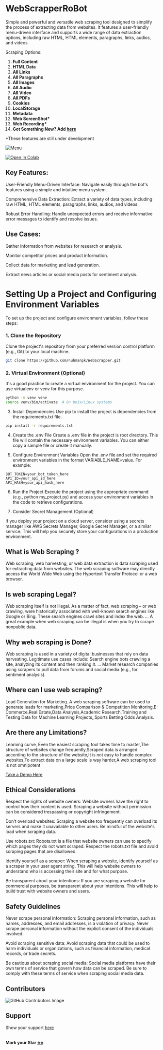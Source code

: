# WebScrapperRoBot
Simple and powerful and versatile web scraping tool designed to simplify the process of extracting data from websites. It features a user-friendly menu-driven interface and supports a wide range of data extraction options, including raw HTML, HTML elements, paragraphs, links, audios, and videos

Scraping Options:

1. **Full Content**
1. **HTML Data**
1. **All Links**
1. **All Paragraphs**
1. **All Images**
1. **All Audio**
1. **All Video**
1. **All PDFs**
1. **Cookies**
1. **LocalStorage**
1. **Metadata**
1. **Web ScreenShot\***
1. **Web Recording\***
1. **Got Something New? Add [here](https://github.com/nuhmanpk/WebScrapper/fork)**

*These features are still under development 

![Menu](./demos/updated-new-menu.png)

[![Open In Colab](https://colab.research.google.com/assets/colab-badge.svg)](https://colab.research.google.com/github/nuhmanpk/WebScrapper/blob/main/WebScrapper.ipynb)

## Key Features:
User-Friendly Menu-Driven Interface: Navigate easily through the bot's features using a simple and intuitive menu system.

Comprehensive Data Extraction: Extract a variety of data types, including raw HTML, HTML elements, paragraphs, links, audios, and videos.

Robust Error Handling: Handle unexpected errors and receive informative error messages to identify and resolve issues.

## Use Cases:
Gather information from websites for research or analysis.

Monitor competitor prices and product information.

Collect data for marketing and lead generation.

Extract news articles or social media posts for sentiment analysis.

# Setting Up a Project and Configuring Environment Variables

To set up the project and configure environment variables, follow these steps:

### 1. Clone the Repository

Clone the project's repository from your preferred version control platform (e.g., Git) to your local machine.

```bash
git clone https://github.com/nuhmanpk/WebScrapper.git
```

### 2. Virtual Environment (Optional)

It's a good practice to create a virtual environment for the project. You can use virtualenv or venv for this purpose.

```bash
python -m venv venv
source venv/bin/activate  # On Unix/Linux systems
```

3. Install Dependencies
Use pip to install the project is dependencies from the requirements.txt file.

```bash
pip install -r requirements.txt
```
4. Create the .env File
Create a .env file in the project is root directory. This file will contain the necessary environment variables. You can either copy a sample file or create it manually.

5. Configure Environment Variables
Open the .env file and set the required environment variables in the format VARIABLE_NAME=value. For example:

```env
BOT_TOKEN=your_bot_token_here
API_ID=your_api_id_here
API_HASH=your_api_hash_here
```
6. Run the Project
Execute the project using the appropriate command (e.g., python my_project.py) and access your environment variables in the code to retrieve configurations.

7. Consider Secret Management (Optional)

If you deploy your project on a cloud server, consider using a secrets manager like AWS Secrets Manager, Google Secret Manager, or a similar service. This will help you securely store your configurations in a production environment.

## What is Web Scraping ?
  Web scraping, web harvesting, or web data extraction is data scraping used for extracting data from websites. The web scraping software may directly access the World Wide Web using the Hypertext Transfer Protocol or a web browser.
## Is web scraping Legal?
  Web scraping itself is not illegal. As a matter of fact, web scraping – or web crawling, were historically associated with well-known search engines like Google or Bing. These search engines crawl sites and index the web. ... A great example when web scraping can be illegal is when you try to scrape nonpublic data.
## Why web scraping is Done?
  Web scraping is used in a variety of digital businesses that rely on data harvesting. Legitimate use cases include: Search engine bots crawling a site, analyzing its content and then ranking it. ... Market research companies using scrapers to pull data from forums and social media (e.g., for sentiment analysis).
## Where can I use web scraping?
  Lead Generation for Marketing. A web scraping software can be used to generate leads for marketing,Price Comparison & Competition Monitoring,E-Commerce,Real Estate,Data Analysis,Academic Research,Training and Testing Data for Machine Learning Projects,,Sports Betting Odds Analysis.
## Are there any Limitations?
   Learning curve, Even the easiest scraping tool takes time to master,The structure of websites change frequently,Scraped data is arranged according to the structure of the website,It is not easy to handle complex websites,To extract data on a large scale is way harder,A web scraping tool is not omnipotent

[Take a Demo Here](https://t.me/WebScrapperRoBot)

## Ethical Considerations

Respect the rights of website owners: Website owners have the right to control how their content is used. Scraping a website without permission can be considered trespassing or copyright infringement.

Don't overload websites: Scraping a website too frequently can overload its servers and make it unavailable to other users. Be mindful of the website's load when scraping data.

Use robots.txt: Robots.txt is a file that website owners can use to specify which pages they do not want scraped. Respect the robots.txt file and avoid scraping pages that are disallowed.

Identify yourself as a scraper: When scraping a website, identify yourself as a scraper in your user agent string. This will help website owners to understand who is accessing their site and for what purpose.

Be transparent about your intentions: If you are scraping a website for commercial purposes, be transparent about your intentions. This will help to build trust with website owners and users.

## Safety Guidelines

Never scrape personal information: Scraping personal information, such as names, addresses, and email addresses, is a violation of privacy. Never scrape personal information without the explicit consent of the individuals involved.

Avoid scraping sensitive data: Avoid scraping data that could be used to harm individuals or organizations, such as financial information, medical records, or trade secrets.

Be cautious about scraping social media: Social media platforms have their own terms of service that govern how data can be scraped. Be sure to comply with these terms of service when scraping social media data.

## Contributors

![GitHub Contributors Image](https://contrib.rocks/image?repo=bughunter0/WebScrapperRoBot)

## Support

Show your support [here](https://github.com/sponsors/nuhmanpk)

<Br><b>Mark your Star [⭐⭐](https://github.com/nuhmanpk/WebScrapper/stargazers)<b>
